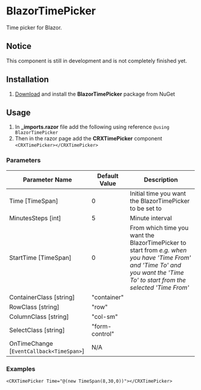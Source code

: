 # BlazorTimePicker
Time picker for Blazor.

## Notice
This component is still in development and is not completely finished yet.

## Installation
1. [Download](https://www.nuget.org/packages/BlazorTimePicker) and install the **BlazorTimePicker** package from NuGet

## Usage
1. In **_imports.razor** file add the following using reference `@using BlazorTimePicker`
1. Then in the razor page add the **CRXTimePicker** component `<CRXTimePicker></CRXTimePicker>`

### Parameters

Parameter Name|Default Value|Description
--------------|-------------|-----------
Time [TimeSpan]|0|Initial time you want the BlazorTimePicker to be set to
MinutesSteps [int]|5|Minute interval
StartTime [TimeSpan]|0|From which time you want the BlazorTimePicker to start from *e.g. when you have 'Time From' and 'Time To' and you want the 'Time To' to start from the selected 'Time From'*
ContainerClass [string]|"container"|
RowClass [string]|"row"|
ColumnClass [string]|"col-sm"|
SelectClass [string]|"form-control"|
OnTimeChange [`EventCallback<TimeSpan>`]|N/A|

### Examples
`<CRXTimePicker Time="@(new TimeSpan(8,30,0))"></CRXTimePicker>`
